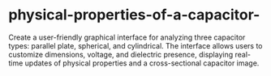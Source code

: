 # physical-properties-of-a-capacitor-
Create a user-friendly graphical interface for analyzing three capacitor types: parallel plate, spherical, and cylindrical. The interface allows users to customize dimensions, voltage, and dielectric presence, displaying real-time updates of physical properties and a cross-sectional capacitor image.
